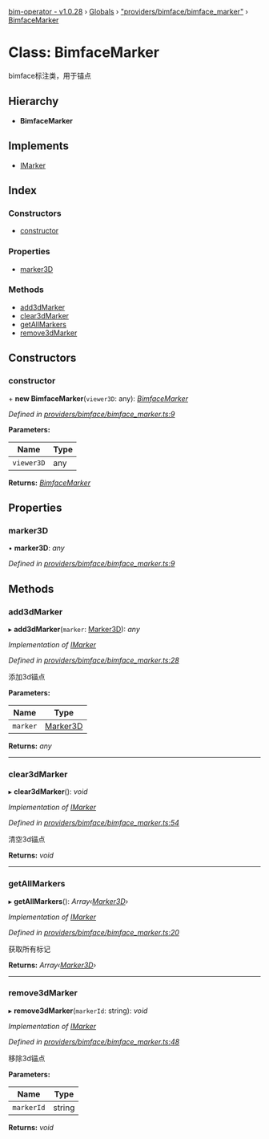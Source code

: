 [bim-operator - v1.0.28](../README.md) › [Globals](../globals.md) › ["providers/bimface/bimface_marker"](../modules/_providers_bimface_bimface_marker_.md) › [BimfaceMarker](_providers_bimface_bimface_marker_.bimfacemarker.md)

# Class: BimfaceMarker

bimface标注类，用于锚点

## Hierarchy

* **BimfaceMarker**

## Implements

* [IMarker](../interfaces/_interface_.imarker.md)

## Index

### Constructors

* [constructor](_providers_bimface_bimface_marker_.bimfacemarker.md#constructor)

### Properties

* [marker3D](_providers_bimface_bimface_marker_.bimfacemarker.md#marker3d)

### Methods

* [add3dMarker](_providers_bimface_bimface_marker_.bimfacemarker.md#add3dmarker)
* [clear3dMarker](_providers_bimface_bimface_marker_.bimfacemarker.md#clear3dmarker)
* [getAllMarkers](_providers_bimface_bimface_marker_.bimfacemarker.md#getallmarkers)
* [remove3dMarker](_providers_bimface_bimface_marker_.bimfacemarker.md#remove3dmarker)

## Constructors

###  constructor

\+ **new BimfaceMarker**(`viewer3D`: any): *[BimfaceMarker](_providers_bimface_bimface_marker_.bimfacemarker.md)*

*Defined in [providers/bimface/bimface_marker.ts:9](https://github.com/youkaisteve/bim-operator/blob/c296650/src/providers/bimface/bimface_marker.ts#L9)*

**Parameters:**

Name | Type |
------ | ------ |
`viewer3D` | any |

**Returns:** *[BimfaceMarker](_providers_bimface_bimface_marker_.bimfacemarker.md)*

## Properties

###  marker3D

• **marker3D**: *any*

*Defined in [providers/bimface/bimface_marker.ts:9](https://github.com/youkaisteve/bim-operator/blob/c296650/src/providers/bimface/bimface_marker.ts#L9)*

## Methods

###  add3dMarker

▸ **add3dMarker**(`marker`: [Marker3D](../interfaces/_model_marker_3d_.marker3d.md)): *any*

*Implementation of [IMarker](../interfaces/_interface_.imarker.md)*

*Defined in [providers/bimface/bimface_marker.ts:28](https://github.com/youkaisteve/bim-operator/blob/c296650/src/providers/bimface/bimface_marker.ts#L28)*

添加3d锚点

**Parameters:**

Name | Type |
------ | ------ |
`marker` | [Marker3D](../interfaces/_model_marker_3d_.marker3d.md) |

**Returns:** *any*

___

###  clear3dMarker

▸ **clear3dMarker**(): *void*

*Implementation of [IMarker](../interfaces/_interface_.imarker.md)*

*Defined in [providers/bimface/bimface_marker.ts:54](https://github.com/youkaisteve/bim-operator/blob/c296650/src/providers/bimface/bimface_marker.ts#L54)*

清空3d锚点

**Returns:** *void*

___

###  getAllMarkers

▸ **getAllMarkers**(): *Array‹[Marker3D](../interfaces/_model_marker_3d_.marker3d.md)›*

*Implementation of [IMarker](../interfaces/_interface_.imarker.md)*

*Defined in [providers/bimface/bimface_marker.ts:20](https://github.com/youkaisteve/bim-operator/blob/c296650/src/providers/bimface/bimface_marker.ts#L20)*

获取所有标记

**Returns:** *Array‹[Marker3D](../interfaces/_model_marker_3d_.marker3d.md)›*

___

###  remove3dMarker

▸ **remove3dMarker**(`markerId`: string): *void*

*Implementation of [IMarker](../interfaces/_interface_.imarker.md)*

*Defined in [providers/bimface/bimface_marker.ts:48](https://github.com/youkaisteve/bim-operator/blob/c296650/src/providers/bimface/bimface_marker.ts#L48)*

移除3d锚点

**Parameters:**

Name | Type |
------ | ------ |
`markerId` | string |

**Returns:** *void*
